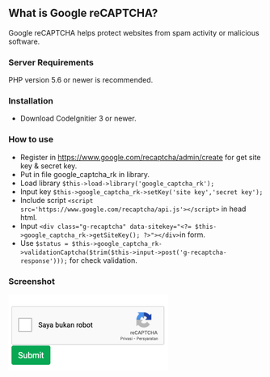 ## What is Google reCAPTCHA?

Google reCAPTCHA helps protect websites from spam activity or malicious software.

### Server Requirements

PHP version 5.6 or newer is recommended.

### Installation

- Download CodeIgnitier 3 or newer.

### How to use

- Register in https://www.google.com/recaptcha/admin/create for get site key & secret key.
- Put in file google_captcha_rk in library.
- Load library `$this->load->library('google_captcha_rk');`
- Input key `$this->google_captcha_rk->setKey('site key','secret key');`
- Include script `<script src='https://www.google.com/recaptcha/api.js'></script>` in head html.
- Input `<div class="g-recaptcha" data-sitekey="<?= $this->google_captcha_rk->getSiteKey(); ?>"></div>`in form.
- Use `$status = $this->google_captcha_rk->validationCaptcha($trim($this->input->post('g-recaptcha-response')));` for check validation.

### Screenshot
![Alt text](https://github.com/wawandx/google_recaptcha_rk/blob/master/screenshot/ss.png?raw=true "reCaptcha")

